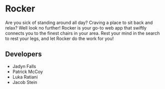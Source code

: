 # Rocker

Are you sick of standing around all day? Craving a place to sit back and relax? Well look no further! Rocker is your go-to web app that swiftly connects you to the finest chairs in your area. Rest your mind in the search to rest your legs, and let Rocker do the work for you!

## Developers
- Jadyn Falls
- Patrick McCoy
- Luka Ratiani
- Jacob Stein
